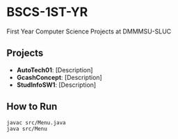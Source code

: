 # BSCS-1ST-YR 
First Year Computer Science Projects at DMMMSU-SLUC

## Projects
- **AutoTech01**: [Description]
- **GcashConcept**: [Description]
- **StudInfoSW1**: [Description]

## How to Run
```bash
javac src/Menu.java
java src/Menu
